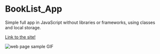 # BookList_App

Simple full app in JavaScript without libraries or frameworks, using classes and local storage.

[Link to the site!](https://gonzalo-fuente.github.io/BookList_App/)

<img src="https://github.com/gonzalo-fuente/BookList_App/blob/main/Book_list.gif" alt="web page sample GIF"/>
